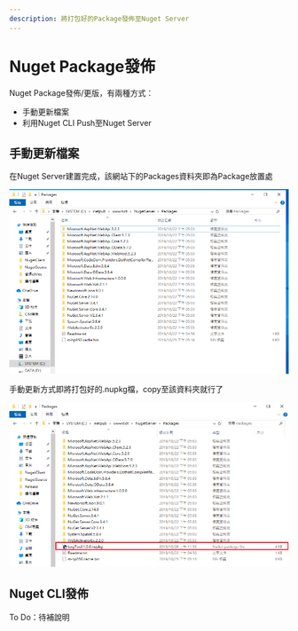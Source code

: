 ```yaml
---
description: 將打包好的Package發佈至Nuget Server
---
```


# Nuget Package發佈

Nuget Package發佈/更版，有兩種方式：

* 手動更新檔案
* 利用Nuget CLI Push至Nuget Server

## 手動更新檔案

在Nuget Server建置完成，該網站下的Packages資料夾即為Package放置處

![](../../.gitbook/assets/image%20%2857%29.png)

手動更新方式即將打包好的.nupkg檔，copy至該資料夾就行了

![](../../.gitbook/assets/image%20%2849%29.png)

## Nuget CLI發佈

To Do：待補說明


